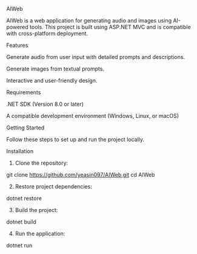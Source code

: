 AIWeb

AIWeb is a web application for generating audio and images using AI-powered tools. This project is built using ASP.NET MVC and is compatible with cross-platform deployment.

Features

Generate audio from user input with detailed prompts and descriptions.

Generate images from textual prompts.

Interactive and user-friendly design.

Requirements

.NET SDK (Version 8.0 or later)

A compatible development environment (Windows, Linux, or macOS)

Getting Started

Follow these steps to set up and run the project locally.

Installation

1. Clone the repository:

git clone https://github.com/yeasin097/AIWeb.git
cd AIWeb

2. Restore project dependencies:

dotnet restore

3. Build the project:

dotnet build

4. Run the application:

dotnet run
